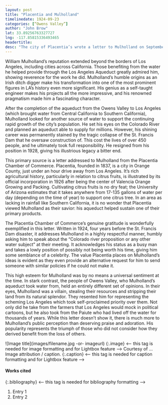 ```yaml
---
layout: post
title: "Placentia and Mulholland"
timelinedate: 1924-09-23
categories: [“Owens Valley”]
author: "John Brow"
lat: 33.89256763327727
lng: -117.85815336493465
headertitle: 
desc: "The city of Placentia’s wrote a letter to Mulholland on September 23, 1924."
---
```



William Mulholland’s reputation extended beyond the borders of Los Angeles, including cities across California. Those benefiting from the water he helped provide through the Los Angeles Aqueduct greatly admired him, showing reverence for the work he did. Mulholland’s humble origins as an Irish ditch digger make his transformation into one of the most prominent figures in LA’s history even more significant. His genius as a self-taught engineer makes his projects all the more impressive, and his renowned pragmatism made him a fascinating character. 


After the completion of the aqueduct from the Owens Valley to Los Angeles (which brought water from Central California to Southern California), Mulholland looked for another source of water to support the continuing rapid growth of the city’s population. He set his eyes on the Colorado River and planned an aqueduct able to supply for millions. However, his shining career was permanently stained by the tragic collapse of the St. Francis Dam that he oversaw construction of. This cost the lives of over 450 people, and he ultimately took full responsibility. He resigned from his position in 1928, giving his illustrious legacy a bitter end.


This primary source is a letter addressed to Mulholland from the Placentia Chamber of Commerce. Placentia, founded in 1837, is a city in Orange County, just under an hour drive away from Los Angeles. It’s rich agricultural history, particularly in relation to citrus fruits, is illustrated by its official incorporation in 1926 after being the center of Valencia Orange Growing and Packing. Cultivating citrus fruits is no dry feat; the University of Arizona estimates that it takes anywhere from 17-135 gallons of water per day (depending on the time of year) to support one citrus tree. In an area as lacking in rainfall like Southern California, it is no wonder that Placentia viewed Mulholland as their savior: his aqueduct helped sustain one of their primary products. 


The Placentia Chamber of Commerce’s genuine gratitude is wonderfully exemplified in this letter. Written in 1924, four years before the St. Francis Dam disaster, it addresses Mulholland in a highly respectful manner, humbly asking him to speak about the “Colorado river proposition or any other water subject” at their meeting.  It acknowledges his status as a busy man and takes a lowly position of possibly not being worth his time, giving him some semblance of a celebrity. The value Placentia places on Mulholland’s ideas is evident as they even provide an alternative request for him to send someone with similar policies if he could not make it.


This high esteem for Mulholland was by no means a universal sentiment at the time. In stark contrast, the people of Owens Valley, who Mulholland’s aqueduct took water from, held an entirely different set of opinions. In their eyes, Mulholland was a villain, stealing their resources and stripping their land from its natural splendor. They resented him for representing the scheming Los Angeles which took self-proclaimed priority over them. Not only did he take from the farmers that Los Angeles would mock in political cartoons, but he also took from the Paiute who had lived off the water for thousands of years. While this letter doesn’t show it, there is much more to Mulholland’s public perception than deserving praise and adoration. His popularity represents the triumph of those who did not consider how they derived benefit from the loss of others.




![Image title](images/filename.jpg -or- imageurl)
   {:.image} <-- this tag is needed for image formatting and for Lightbox feature -->
Courtesy of … Image attribution / caption.
   {:.caption} <-- this tag is needed for caption formatting and for Lightbox feature -->


#### Works cited


{:.bibliography} <-- this tag is needed for bibliography formatting -->
1. Entry 1
2. Entry 2
